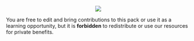 <p align=center>
  <img src="https://i.imgur.com/jEg49WW.jpg"/>
</p>

You are free to edit and bring contributions to this pack or use it as a learning opportunity, but it is **forbidden** to redistribute or use our resources for private benefits.

